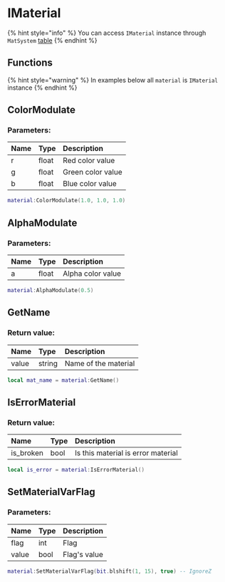 # IMaterial

{% hint style="info" %}
You can access `IMaterial` instance through `MatSystem` [table](../MatSystem.md)
{% endhint %}

## Functions

{% hint style="warning" %}
In examples below all `material` is `IMaterial` instance
{% endhint %}

## ColorModulate

### Parameters:

| Name | Type | Description |
| :--- | :--- | :--- |
| r | float | Red color value |
| g | float | Green color value |
| b | float | Blue color value |

```lua
material:ColorModulate(1.0, 1.0, 1.0)
```

## AlphaModulate

### Parameters:

| Name | Type | Description |
| :--- | :--- | :--- |
| a | float | Alpha color value |

```lua
material:AlphaModulate(0.5)
```

## GetName

### Return value:

| Name | Type | Description |
| :--- | :--- | :--- |
| value | string | Name of the material |

```lua
local mat_name = material:GetName()
```

## IsErrorMaterial

### Return value:

| Name | Type | Description |
| :--- | :--- | :--- |
| is\_broken | bool | Is this material is error material |

```lua
local is_error = material:IsErrorMaterial()
```

## SetMaterialVarFlag

### Parameters:

| Name | Type | Description |
| :--- | :--- | :--- |
| flag | int | Flag |
| value | bool | Flag's value |

```lua
material:SetMaterialVarFlag(bit.blshift(1, 15), true) -- IgnoreZ
```
